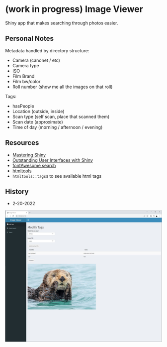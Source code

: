 # (work in progress) Image Viewer

Shiny app that makes searching through photos easier.

## Personal Notes
Metadata handled by directory structure:
- Camera (canonet / etc)
- Camera type
- ISO
- Film Brand
- Film bw/color
- Roll number (show me all the images on that roll)

Tags:
- hasPeople
- Location (outside, inside)
- Scan type (self scan, place that scanned them)
- Scan date (approximate)
- Time of day (morning / afternoon / evening)

## Resources
- [Mastering Shiny](https://mastering-shiny.org/)
- [Outstanding User Interfaces with Shiny](https://unleash-shiny.rinterface.com/index.html)
- [fontAwesome search](https://fontawesome.com/v5/search?m=free&s=solid%2Cbrands)
- [htmltools](https://github.com/rstudio/htmltools)
- `htmltools::tags$` to see available html tags

## History

- 2-20-2022

![](docs/snapshots/capture_2-20-22.JPG)
